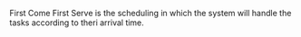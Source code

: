 
First Come First Serve is the scheduling in which the system will handle the tasks according to theri arrival time.